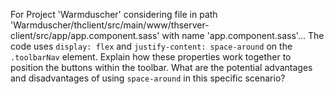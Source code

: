 For Project 'Warmduscher' considering file in path 'Warmduscher/thclient/src/main/www/thserver-client/src/app/app.component.sass' with name 'app.component.sass'... The code uses `display: flex` and `justify-content: space-around` on the `.toolbarNav` element. Explain how these properties work together to position the buttons within the toolbar. What are the potential advantages and disadvantages of using `space-around` in this specific scenario?